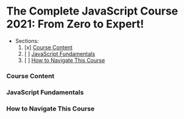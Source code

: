 # The Complete JavaScript Course 2021: From Zero to Expert!
- Sections:
    1. [x] [Course Content](#course-content)
    2. [ ] [JavaScript Fundamentals](#javascript-fundamentals)
    3. [ ] [How to Navigate This Course](#how-to-navigate-this-course)
### Course Content

### JavaScript Fundamentals

### How to Navigate This Course